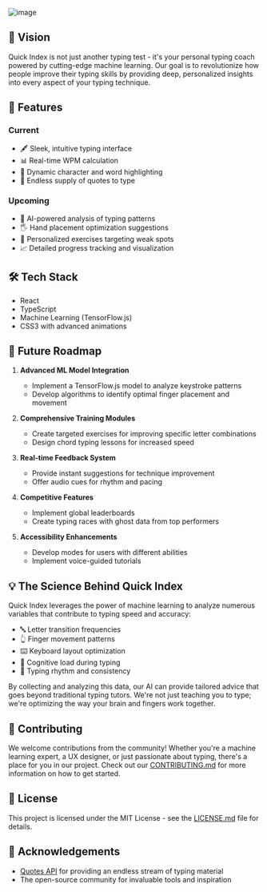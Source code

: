 
![image](https://github.com/user-attachments/assets/1278b424-ea41-4a49-b0c5-dd9abf74cfb3)

## 🎯 Vision

Quick Index is not just another typing test - it's your personal typing coach powered by cutting-edge machine learning. Our goal is to revolutionize how people improve their typing skills by providing deep, personalized insights into every aspect of your typing technique.

## 🌟 Features

### Current
- 🖋 Sleek, intuitive typing interface
- 📊 Real-time WPM calculation
- 🎨 Dynamic character and word highlighting
- 🔄 Endless supply of quotes to type

### Upcoming
- 🧠 AI-powered analysis of typing patterns
- 🖐 Hand placement optimization suggestions
- 🔑 Personalized exercises targeting weak spots
- 📈 Detailed progress tracking and visualization

## 🛠 Tech Stack

- React
- TypeScript
- Machine Learning (TensorFlow.js)
- CSS3 with advanced animations


## 🔮 Future Roadmap

1. **Advanced ML Model Integration**
   - Implement a TensorFlow.js model to analyze keystroke patterns
   - Develop algorithms to identify optimal finger placement and movement

2. **Comprehensive Training Modules**
   - Create targeted exercises for improving specific letter combinations
   - Design chord typing lessons for increased speed

3. **Real-time Feedback System**
   - Provide instant suggestions for technique improvement
   - Offer audio cues for rhythm and pacing

4. **Competitive Features**
   - Implement global leaderboards
   - Create typing races with ghost data from top performers

5. **Accessibility Enhancements**
   - Develop modes for users with different abilities
   - Implement voice-guided tutorials

## 💡 The Science Behind Quick Index


Quick Index leverages the power of machine learning to analyze numerous variables that contribute to typing speed and accuracy:

- 🔤 Letter transition frequencies
- 👆 Finger movement patterns
- ⌨️ Keyboard layout optimization
- 🧠 Cognitive load during typing
- 🎵 Typing rhythm and consistency

By collecting and analyzing this data, our AI can provide tailored advice that goes beyond traditional typing tutors. We're not just teaching you to type; we're optimizing the way your brain and fingers work together.

## 🤝 Contributing

We welcome contributions from the community! Whether you're a machine learning expert, a UX designer, or just passionate about typing, there's a place for you in our project. Check out our [CONTRIBUTING.md](CONTRIBUTING.md) for more information on how to get started.

## 📜 License

This project is licensed under the MIT License - see the [LICENSE.md](LICENSE.md) file for details.

## 🌟 Acknowledgements

- [Quotes API](https://recite.onrender.com) for providing an endless stream of typing material
- The open-source community for invaluable tools and inspiration





